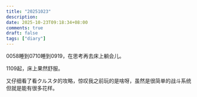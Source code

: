 ```yaml
---
title: "20251023"
description: 
date: 2025-10-23T09:18:34+08:00
comments: true
draft: false
tags: ["diary"]
---
```

0058睡到0710睡到0919，在思考再去床上躺会儿。

1109起，床上果然舒服。

又仔细看了看クルスタ的攻略，惊叹我之前玩的是啥呀，虽然是很简单的战斗系统但就是能有很多花样。
